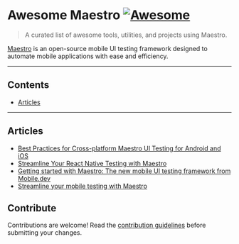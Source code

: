 # Awesome Maestro [![Awesome](https://awesome.re/badge.svg)](https://awesome.re)

> A curated list of awesome tools, utilities, and projects using Maestro.

[Maestro](https://github.com/mobile-dev-inc/maestro) is an open-source mobile UI testing framework designed to automate mobile applications with ease and efficiency.

---

## Contents
- [Articles](#articles)
<!-- 
- [Integrations](#integrations)
- [Platform Support](#platform-support)
- [Utilities](#utilities)
- [Debugging Tools](#debugging-tools)
- [Reporters](#reporters)
- [Showcases](#showcases)
- [Guides](#guides)
- [Contribute](#contribute) 
-->

---

## Articles
- [Best Practices for Cross-platform Maestro UI Testing for Android and iOS](https://blog.mobile.dev/best-practices-for-cross-platform-maestro-ui-testing-for-android-and-ios-98d1c471a838)
- [Streamline Your React Native Testing with Maestro](https://viniciuspetrachin.medium.com/streamline-your-react-native-testing-with-maestro-bc279586125f)
- [Getting started with Maestro: The new mobile UI testing framework from Mobile.dev](https://bitrise.io/blog/post/getting-started-with-maestro-the-new-mobile-ui-testing-framework-from-mobile-dev)
- [Streamline your mobile testing with Maestro](https://www.nearform.com/digital-community/streamline-your-mobile-testing-with-maestro/)


## Contribute

Contributions are welcome! Read the [contribution guidelines](https://github.com/ludovicobesana/awesome-maestro/blob/master/CONTRIBUTING.md) before submitting your changes.
